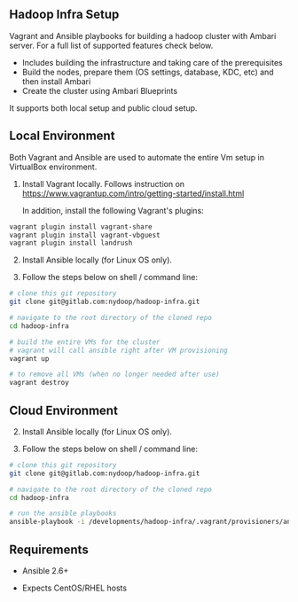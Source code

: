 ## Hadoop Infra Setup

Vagrant and Ansible playbooks for building a hadoop cluster with Ambari server.
For a full list of supported features check below.

- Includes building the infrastructure and taking care of the prerequisites
- Build the nodes, prepare them (OS settings, database, KDC, etc) and then install Ambari
- Create the cluster using Ambari Blueprints

It supports both local setup and public cloud setup.

Local Environment
------------------

Both Vagrant and Ansible are used to automate the entire Vm setup in VirtualBox environment.


1. Install Vagrant locally. Follows instruction on https://www.vagrantup.com/intro/getting-started/install.html

   In addition, install the following Vagrant's plugins:

```sh
vagrant plugin install vagrant-share
vagrant plugin install vagrant-vbguest
vagrant plugin install landrush
```

2. Install Ansible locally (for Linux OS only).

3. Follow the steps below on shell / command line:

```sh
# clone this git repository
git clone git@gitlab.com:nydoop/hadoop-infra.git

# navigate to the root directory of the cloned repo
cd hadoop-infra

# build the entire VMs for the cluster
# vagrant will call ansible right after VM provisioning
vagrant up

# to remove all VMs (when no longer needed after use)
vagrant destroy

```

Cloud Environment
------------------

2. Install Ansible locally (for Linux OS only).

3. Follow the steps below on shell / command line:

```sh
# clone this git repository
git clone git@gitlab.com:nydoop/hadoop-infra.git

# navigate to the root directory of the cloned repo
cd hadoop-infra

# run the ansible playbooks
ansible-playbook -i /developments/hadoop-infra/.vagrant/provisioners/ansible/inventory/vagrant_ansible_inventory provisioning/base_node.yaml

```

Requirements
-------------

- Ansible 2.6+

- Expects CentOS/RHEL hosts

